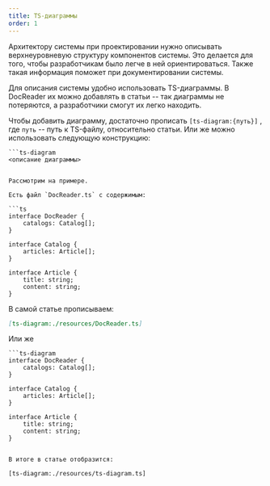 ```yaml
---
title: TS-диаграммы
order: 1
---
```


Архитектору системы при проектировании нужно описывать верхнеуровневую структуру компонентов системы.
Это делается для того, чтобы разработчикам было легче в ней ориентироваться.
Также такая информация поможет при документировании системы.

Для описания системы удобно использовать TS-диаграммы.
В DocReader их можно добавлять в статьи -- так диаграммы не потеряются, а разработчики смогут их легко находить.

Чтобы добавить диаграмму, достаточно прописать `[ts-diagram:{путь}]` , где `путь` -- путь к TS-файлу, относительно статьи.
Или же можно использовать следующую конструкцию:

```
```ts-diagram
<описание диаграммы>
```
```

Рассмотрим на примере.

Есть файл `DocReader.ts` с содержимым:

```ts
interface DocReader {
	catalogs: Catalog[];
}

interface Catalog {
	articles: Article[];
}

interface Article {
	title: string;
	content: string;
}
```

В самой статье прописываем:

```md
[ts-diagram:./resources/DocReader.ts]
```

Или же

```
```ts-diagram
interface DocReader {
	catalogs: Catalog[];
}

interface Catalog {
	articles: Article[];
}

interface Article {
	title: string;
	content: string;
}
```
```

В итоге в статье отобразится:

[ts-diagram:./resources/ts-diagram.ts]
